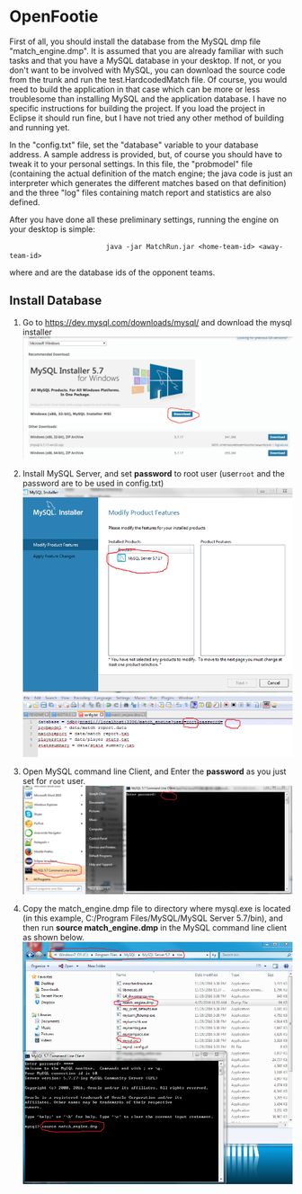 # OpenFootie

First of all, you should install the database from the MySQL dmp file "match_engine.dmp". It is assumed that you are already familiar with such tasks and that you have a MySQL database in your desktop. If not, or you don't want to be involved with MySQL, you can download the source code from the trunk and run the test.HardcodedMatch file. Of course, you would need to build the application in that case which can be more or less troublesome than installing MySQL and the application database. I have no specific instructions for building the project. If you load the project in Eclipse it should run fine, but I have not tried any other method of building and running yet.

In the "config.txt" file, set the "database" variable to your database address. A sample address is provided, but, of course you should have to tweak it to your personal settings. In this file, the "probmodel" file (containing the actual definition of the match engine; the java code is just an interpreter which generates the different matches based on that definition) and the three "log" files containing match report and statistics are also defined. 

After you have done all these preliminary settings, running the engine on your desktop is simple: 

							java -jar MatchRun.jar <home-team-id> <away-team-id>

where <home-team-id> and <away-team-id> are the database ids of the opponent teams.

## Install Database
1. Go to https://dev.mysql.com/downloads/mysql/ and download the mysql installer
![](fig/install/1.png) 

2. Install MySQL Server, and set **password** to root user (user`root` and the password are to be used in config.txt)
![](fig/install/2.png) 
![](fig/install/3.png) 

3. Open MySQL command line Client, and Enter the **password** as you just set for `root` user.
![](fig/install/4.png) 

4. Copy the match_engine.dmp file to directory where mysql.exe is located (in this example, C:/Program Files/MySQL/MySQL Server 5.7/bin), and then run **source match_engine.dmp** in the MySQL command line client as shown below.
![](fig/install/5.png) 
